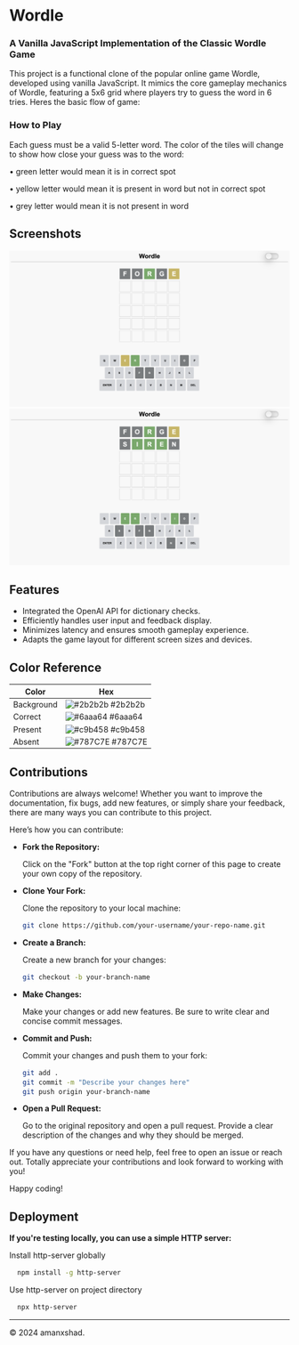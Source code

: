 
# Wordle

### A Vanilla JavaScript Implementation of the Classic Wordle Game

This project is a functional clone of the popular online game Wordle, developed using vanilla JavaScript. It mimics the core gameplay mechanics of Wordle, featuring a 5x6 grid where players try to guess the word in 6 tries. Heres the basic flow of game:

### How to Play


Each guess must be a valid 5-letter word. The color of the tiles will change to show how close your guess was to the word:

• green letter would mean it is in correct spot

• yellow letter would mean it is present in word but not in correct spot

• grey letter would mean it is not present in word
## Screenshots

![App Screenshot1](./images/ss1.png)
![App Screenshot2](./images/ss2.png)

## Features


- Integrated the OpenAI API for dictionary checks.
- Efficiently handles user input and feedback display.
- Minimizes latency and ensures smooth gameplay experience.
- Adapts the game layout for different screen sizes and devices.

## Color Reference

| Color             | Hex                                                                |
| ----------------- | ------------------------------------------------------------------ |
| Background| ![#2b2b2b](https://via.placeholder.com/10/2b2b2b?text=+) #2b2b2b |
| Correct | ![#6aaa64](https://via.placeholder.com/10/6aaa64?text=+) #6aaa64 |
| Present | ![#c9b458](https://via.placeholder.com/10/c9b458?text=+) #c9b458 |
| Absent | ![#787C7E](https://via.placeholder.com/10/787C7E?text=+) #787C7E |


## Contributions

Contributions are always welcome! Whether you want to improve the documentation, fix bugs, add new features, or simply share your feedback, there are many ways you can contribute to this project.

Here’s how you can contribute:

- **Fork the Repository:**

   Click on the "Fork" button at the top right corner of this page to create your own copy of the repository.

- **Clone Your Fork:**

   Clone the repository to your local machine:
     ```bash
     git clone https://github.com/your-username/your-repo-name.git
     ```

- **Create a Branch:**

   Create a new branch for your changes:
     ```bash
     git checkout -b your-branch-name
     ```

- **Make Changes:**

   Make your changes or add new features. Be sure to write clear and concise commit messages.

- **Commit and Push:**

   Commit your changes and push them to your fork:
     ```bash
     git add .
     git commit -m "Describe your changes here"
     git push origin your-branch-name
     ```

- **Open a Pull Request:**

   Go to the original repository and open a pull request. Provide a clear description of the changes and why they should be merged.


If you have any questions or need help, feel free to open an issue or reach out. Totally appreciate your contributions and look forward to working with you!

Happy coding!





## Deployment

**If you're testing locally, you can use a simple HTTP server:**


Install http-server globally 
```bash
  npm install -g http-server
```

Use http-server on project directory
```bash
  npx http-server
```
---

© 2024 amanxshad. 